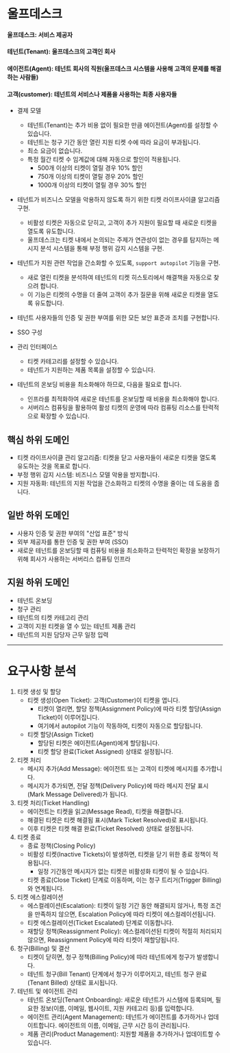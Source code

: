 # 울프데스크
#### 울프데스크: 서비스 제공자
#### 테넌트(Tenant): 울프데스크의 고객인 회사
#### 에이전트(Agent): 테넌트 회사의 직원(울프데스크 시스템을 사용해 고객의 문제를 해결하는 사람들)
#### 고객(customer): 테넌트의 서비스나 제품을 사용하는 최종 사용자들

- 결제 모델
    - 테넌트(Tenant)는 추가 비용 없이 필요한 만큼 에이전트(Agent)를 설정할 수 있습니다.
    - 테넌트는 청구 기간 동안 열린 지원 티켓 수에 따라 요금이 부과됩니다.
    - 최소 요금이 없습니다.
    - 특정 월간 티켓 수 임계값에 대해 자동으로 할인이 적용됩니다.
        - 500개 이상의 티켓이 열릴 경우 10% 할인
        - 750개 이상의 티켓이 열릴 경우 20% 할인
        - 1000개 이상의 티켓이 열릴 경우 30% 할인

- 테넌트가 비즈니스 모델을 악용하지 않도록 하기 위한 티켓 라이프사이클 알고리즘 구현.
    - 비활성 티켓은 자동으로 닫히고, 고객이 추가 지원이 필요할 때 새로운 티켓을 열도록 유도합니다.
    - 울프데스크는 티켓 내에서 논의되는 주제가 연관성이 없는 경우를 탐지하는 메시지 분석 시스템을 통해 부정 행위 감지 시스템을 구현.

- 테넌트가 지원 관련 작업을 간소화할 수 있도록, `support autopilot` 기능을 구현.
    - 새로 열린 티켓을 분석하여 테넌트의 티켓 히스토리에서 해결책을 자동으로 찾으려 합니다.
    - 이 기능은 티켓의 수명을 더 줄여 고객이 추가 질문을 위해 새로운 티켓을 열도록 유도합니다.

- 테넌트 사용자들의 인증 및 권한 부여를 위한 모든 보안 표준과 조치를 구현합니다.
- SSO 구성
- 관리 인터페이스
    - 티켓 카테고리를 설정할 수 있습니다.
    - 테넌트가 지원하는 제품 목록을 설정할 수 있습니다.

- 테넌트의 온보딩 비용을 최소화해야 하므로, 다음을 필요로 합니다.
    - 인프라를 최적화하여 새로운 테넌트를 온보딩할 때 비용을 최소화해야 합니다.
    - 서버리스 컴퓨팅을 활용하여 활성 티켓의 운영에 따라 컴퓨팅 리소스를 탄력적으로 확장할 수 있습니다.

## 핵심 하위 도메인
- 티켓 라이프사이클 관리 알고리즘: 티켓을 닫고 사용자들이 새로운 티켓을 열도록 유도하는 것을 목표로 합니다.
- 부정 행위 감지 시스템: 비즈니스 모델 악용을 방지합니다.
- 지원 자동화: 테넌트의 지원 작업을 간소화하고 티켓의 수명을 줄이는 데 도움을 줍니다.
## 일반 하위 도메인
- 사용자 인증 및 권한 부여의 "산업 표준" 방식
- 외부 제공자를 통한 인증 및 권한 부여 (SSO)
- 새로운 테넌트를 온보딩할 때 컴퓨팅 비용을 최소화하고 탄력적인 확장을 보장하기 위해 회사가 사용하는 서버리스 컴퓨팅 인프라
## 지원 하위 도메인
- 테넌트 온보딩
- 청구 관리
- 테넌트의 티켓 카테고리 관리
- 고객이 지원 티켓을 열 수 있는 테넌트 제품 관리
- 테넌트의 지원 담당자 근무 일정 입력

---
# 요구사항 분석
1. 티켓 생성 및 할당
    - 티켓 생성(Open Ticket): 고객(Customer)이 티켓을 엽니다.
        - 티켓이 열리면, 할당 정책(Assignment Policy)에 따라 티켓 할당(Assign Ticket)이 이루어집니다.
        - 여기에서 autopilot 기능이 작동하여, 티켓이 자동으로 할당됩니다.
    - 티켓 할당(Assign Ticket)
        - 할당된 티켓은 에이전트(Agent)에게 할당됩니다.
        - 티켓 할당 완료(Ticket Assigned) 상태로 설정됩니다.
2. 티켓 처리
    - 메시지 추가(Add Message): 에이전트 또는 고객이 티켓에 메시지를 추가합니다.
    - 메시지가 추가되면, 전달 정책(Delivery Policy)에 따라 메시지 전달 표시(Mark Message Delivered)가 됩니다.
3. 티켓 처리(Ticket Handling)
    - 에이전트는 티켓을 읽고(Message Read), 티켓을 해결합니다.
    - 해결된 티켓은 티켓 해결됨 표시(Mark Ticket Resolved)로 표시됩니다.
    - 이후 티켓은 티켓 해결 완료(Ticket Resolved) 상태로 설정됩니다.
4. 티켓 종료
    - 종료 정책(Closing Policy)
    - 비활성 티켓(Inactive Tickets)이 발생하면, 티켓을 닫기 위한 종료 정책이 적용됩니다.
        - 일정 기간동안 메시지가 없는 티켓은 비활성화 티켓이 될 수 있습니다.
    - 티켓 종료(Close Ticket) 단계로 이동하며, 이는 청구 트리거(Trigger Billing)와 연계됩니다.
5. 티켓 에스컬레이션
    - 에스컬레이션(Escalation): 티켓이 일정 기간 동안 해결되지 않거나, 특정 조건을 만족하지 않으면, Escalation Policy에 따라 티켓이 에스컬레이션됩니다.
    - 티켓 에스컬레이션(Ticket Escalated) 단계로 이동합니다.
    - 재할당 정책(Reassignment Policy): 에스컬레이션된 티켓이 적절히 처리되지 않으면, Reassignment Policy에 따라 티켓이 재할당됩니다.
6. 청구(Billing) 및 결산
    - 티켓이 닫히면, 청구 정책(Billing Policy)에 따라 테넌트에게 청구가 발생합니다.
    - 테넌트 청구(Bill Tenant) 단계에서 청구가 이루어지고, 테넌트 청구 완료(Tenant Billed) 상태로 표시됩니다.
7. 테넌트 및 에이전트 관리
    - 테넌트 온보딩(Tenant Onboarding): 새로운 테넌트가 시스템에 등록되며, 필요한 정보(이름, 이메일, 웹사이트, 지원 카테고리 등)를 입력합니다.
    - 에이전트 관리(Agent Management): 테넌트가 에이전트를 추가하거나 업데이트합니다. 에이전트의 이름, 이메일, 근무 시간 등이 관리됩니다.
    - 제품 관리(Product Management): 지원할 제품을 추가하거나 업데이트할 수 있습니다.
